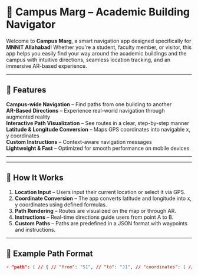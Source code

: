 # 📍 Campus Marg – Academic Building Navigator

Welcome to **Campus Marg**, a smart navigation app designed specifically for **MNNIT Allahabad**! Whether you're a student, faculty member, or visitor, this app helps you easily find your way around the academic buildings and the campus with intuitive directions, seamless location tracking, and an immersive AR-based experience.

---

## 🚀 Features

 **Campus-wide Navigation** – Find paths from one building to another  
 **AR-Based Directions** – Experience real-world navigation through augmented reality  
 **Interactive Path Visualization** – See routes in a clear, step-by-step manner  
 **Latitude & Longitude Conversion** – Maps GPS coordinates into navigable x, y coordinates  
 **Custom Instructions** – Context-aware navigation messages  
 **Lightweight & Fast** – Optimized for smooth performance on mobile devices  

---


---

## 📌 How It Works

1. **Location Input** – Users input their current location or select it via GPS.
2. **Coordinate Conversion** – The app converts latitude and longitude into x, y coordinates using defined formulas.
3. **Path Rendering** – Routes are visualized on the map or through AR.
4. **Instructions** – Real-time directions guide users from point A to B.
5. **Custom Paths** – Paths are predefined in a JSON format with waypoints and instructions.

---

## 🧭 Example Path Format

```json
- "path": [ // { // "from": "S1", // "to": "J1", // "coordinates": [ // { // "x": 25, // "y": 60, // "floor": 1 // }, // { // "x": 25, // "y": 40, // "floor": 1 // } // ], // "instruction": "Move from Staircase 1 to Junction 1" // }, // { // "from": "J1", // "to": "C1", // "coordinates": [ // { // "x": 25, // "y": 40, // "floor": 1 // }, // { // "x": 20, // "y": 20, // "floor": 1 // } // ], // "instruction": "Move from Junction 1 to Corridor 1" // }, // { // "from": "C1", // "to": "R101", // "coordinates": [ // { // "x": 20, // "y": 20, // "floor": 1 // }, // { // "x": 10, // "y": 20, // "floor": 1 // } // ], // "instruction": "Move from Corridor 1 to Classroom 101" // } // ],

